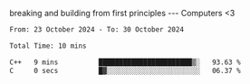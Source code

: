 breaking and building from first principles --- Computers <3

<!--START_SECTION:waka-->

```txt
From: 23 October 2024 - To: 30 October 2024

Total Time: 10 mins

C++   9 mins          ███████████████████████▒░   93.63 %
C     0 secs          █▓░░░░░░░░░░░░░░░░░░░░░░░   06.37 %
```

<!--END_SECTION:waka-->
